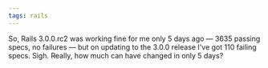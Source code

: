 ```yaml
---
tags: rails
---
```


So, Rails 3.0.0.rc2 was working fine for me only 5 days ago — 3635 passing specs, no failures — but on updating to the 3.0.0 release I've got 110 failing specs. Sigh. Really, how much can have changed in only 5 days?
